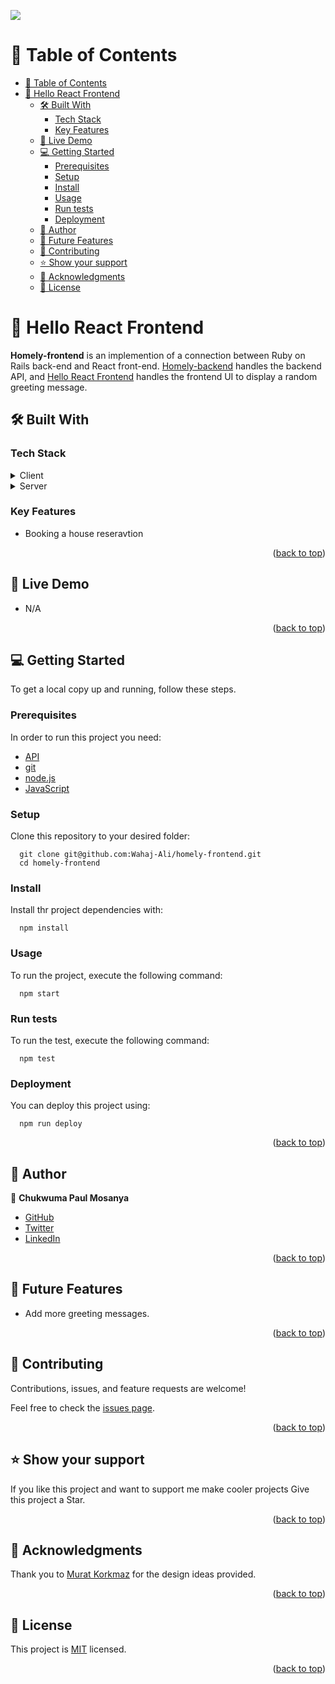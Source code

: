 ![](https://img.shields.io/badge/Microverse-blueviolet)
<a name="readme-top"></a>

# 📗 Table of Contents
- [📗 Table of Contents](#-table-of-contents)
- [📖 Hello React Frontend ](#-hello-react-frontend-)
  - [🛠 Built With ](#-built-with-)
    - [Tech Stack ](#tech-stack-)
    - [Key Features ](#key-features-)
  - [🚀 Live Demo ](#-live-demo-)
  - [💻 Getting Started ](#-getting-started-)
    - [Prerequisites](#prerequisites)
    - [Setup](#setup)
    - [Install](#install)
    - [Usage ](#usage-)
    - [Run tests](#run-tests)
    - [Deployment](#deployment)
  - [👥 Author ](#-author-)
  - [🔭 Future Features ](#-future-features-)
  - [🤝 Contributing ](#-contributing-)
  - [⭐️ Show your support ](#️-show-your-support-)
  - [🙏 Acknowledgments ](#-acknowledgments-)
  - [📝 License ](#-license-)

<!-- PROJECT DESCRIPTION -->

# 📖 Hello React Frontend <a name="about-the-project"></a>
**Homely-frontend** is an implemention of a connection between Ruby on Rails back-end and React front-end. [Homely-backend](https://github.com/belmeetmule/homely-backend) handles the backend API, and [Hello React Frontend](https://github.com/Wahaj-Ali/homely-frontend) handles the frontend UI to display a random greeting message.

## 🛠 Built With <a name="built-with"></a>

### Tech Stack <a name="tech-stack"></a>

<details>
  <summary>Client</summary>
  <ul>
    <li><a href="https://github.com/microverseinc/linters-config/tree/master/ror">Linters</a></li>
    <li><a href="https://reactjs.org/">React</a></li>
    <li><a href="https://redux.js.org/">Redux</a></li>
  </ul>
</details>
<details>
  <summary>Server</summary>
  <ul>
    <li><a href="https://rubyonrails.org/">ROR</a></li>
  </ul>
</details>

<!-- Features -->

### Key Features <a name="key-features"></a>

- Booking a house reseravtion

<p align="right">(<a href="#readme-top">back to top</a>)</p>

## 🚀 Live Demo <a name="live-demo"></a>

- N/A

<p align="right">(<a href="#readme-top">back to top</a>)</p>


<!-- GETTING STARTED -->

## 💻 Getting Started <a name="getting-started"></a>

To get a local copy up and running, follow these steps.
### Prerequisites

In order to run this project you need:

- [API](https://github.com/Wahaj-Ali/homely-frontend)
- [git](https://git-scm.com/)
- [node.js](https://nodejs.org/en/)
- [JavaScript](https://developer.mozilla.org/en-US/docs/Web/JavaScript)

### Setup

Clone this repository to your desired folder:

```
  git clone git@github.com:Wahaj-Ali/homely-frontend.git
  cd homely-frontend
```

### Install

Install thr project dependencies with:

```
  npm install
```

### Usage <a name="usage"></a>

To run the project, execute the following command:

```
  npm start
```

### Run tests

To run the test, execute the following command:

```
  npm test
```

### Deployment

You can deploy this project using:

```
  npm run deploy
```


<p align="right">(<a href="#readme-top">back to top</a>)</p>

<!-- AUTHORS -->
## 👥 Author <a name="authors"></a>

👤 **Chukwuma Paul Mosanya**

- [GitHub](https://github.com/blase147)
- [Twitter](https://twitter.com/ChukwumaMosanya)
- [LinkedIn](https://www.linkedin.com/in/chukwuma-mosanya)



<p align="right">(<a href="#readme-top">back to top</a>)</p>

<!-- FUTURE FEATURES -->

## 🔭 Future Features <a name="future-features"></a>

- Add more greeting messages.

<p align="right">(<a href="#readme-top">back to top</a>)</p>

<!-- CONTRIBUTING -->

## 🤝 Contributing <a name="contributing"></a>

Contributions, issues, and feature requests are welcome!

Feel free to check the [issues page](https://github.com/Wahaj-Ali/homely-frontend/issues).

<p align="right">(<a href="#readme-top">back to top</a>)</p>

<!-- SUPPORT -->

## ⭐️ Show your support <a name="support"></a>

If you like this project and want to support me make cooler projects Give this project a Star.

<p align="right">(<a href="#readme-top">back to top</a>)</p>

<!-- ACKNOWLEDGEMENTS -->

## 🙏 Acknowledgments <a name="acknowledgements"></a>

Thank you to  [Murat Korkmaz](https://www.behance.net/muratk) for the design ideas provided.

<p align="right">(<a href="#readme-top">back to top</a>)</p>
<!-- LICENSE -->

## 📝 License <a name="license"></a>

This project is [MIT](./LICENSE) licensed.

<p align="right">(<a href="#readme-top">back to top</a>)</p>
